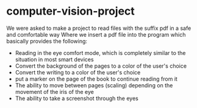# computer-vision-project
We were asked to make a project to read files with the suffix pdf in a safe and comfortable way
Where we insert a pdf file into the program which basically provides the following:
- Reading in the eye comfort mode, which is completely similar to the situation in most smart devices
- Convert the background of the pages to a color of the user's choice
- Convert the writing to a color of the user's choice
- put a marker on the page of the book to continue reading from it
- The ability to move between pages (scaling) depending on the movement of the iris of the eye
- The ability to take a screenshot through the eyes
